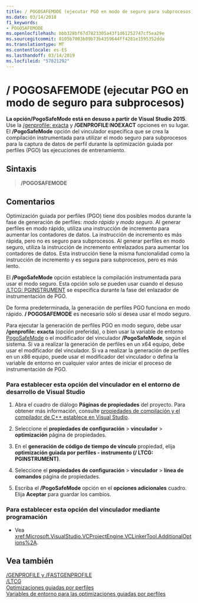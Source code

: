 ```yaml
---
title: / POGOSAFEMODE (ejecutar PGO en modo de seguro para subprocesos)
ms.date: 03/14/2018
f1_keywords:
- POGOSAFEMODE
ms.openlocfilehash: bbb328bf67d7823305a43f1d61252747cf5ea29e
ms.sourcegitcommit: 8105b7003b89b73b4359644ff4281e1595352dda
ms.translationtype: MT
ms.contentlocale: es-ES
ms.lasthandoff: 03/14/2019
ms.locfileid: "57821292"
---
```

# <a name="pogosafemode-run-pgo-in-thread-safe-mode"></a>/ POGOSAFEMODE (ejecutar PGO en modo de seguro para subprocesos)

**La opción/PogoSafeMode está en desuso a partir de Visual Studio 2015**. Use la [/genprofile: exacta](genprofile-fastgenprofile-generate-profiling-instrumented-build.md) y **/GENPROFILE:NOEXACT** opciones en su lugar. El **/PogoSafeMode** opción del vinculador especifica que se crea la compilación instrumentada para utilizar el modo seguro para subprocesos para la captura de datos de perfil durante la optimización guiada por perfiles (PGO) las ejecuciones de entrenamiento.

## <a name="syntax"></a>Sintaxis

> **/POGOSAFEMODE**

## <a name="remarks"></a>Comentarios

Optimización guiada por perfiles (PGO) tiene dos posibles modos durante la fase de generación de perfiles: *modo rápido* y *modo seguro*. Al generar perfiles en modo rápido, utiliza una instrucción de incremento para aumentar los contadores de datos. La instrucción de incremento es más rápida, pero no es seguro para subprocesos. Al generar perfiles en modo seguro, utiliza la instrucción de incremento entrelazados para aumentar los contadores de datos. Esta instrucción tiene la misma funcionalidad como la instrucción de incremento y es segura para subprocesos, pero es más lento.

El **/PogoSafeMode** opción establece la compilación instrumentada para usar el modo seguro. Esta opción solo se pueden usar cuando el desuso [/LTCG: PGINSTRUMENT](ltcg-link-time-code-generation.md) se especifica durante la fase del enlazador de instrumentación de PGO.

De forma predeterminada, la generación de perfiles PGO funciona en modo rápido. **/ POGOSAFEMODE** es necesario sólo si desea usar el modo seguro.

Para ejecutar la generación de perfiles PGO en modo seguro, debe usar **/genprofile: exacta** (opción preferida), o bien usar la variable de entorno [PogoSafeMode](../environment-variables-for-profile-guided-optimizations.md) o el modificador del vinculador   **/PogoSafeMode**, según el sistema. Si va a realizar la generación de perfiles en un x64 equipo, debe usar el modificador del vinculador. Si va a realizar la generación de perfiles en un x86 equipo, puede usar el modificador del vinculador o defina la variable de entorno en cualquier valor antes de iniciar el proceso de instrumentación de PGO.

### <a name="to-set-this-linker-option-in-the-visual-studio-development-environment"></a>Para establecer esta opción del vinculador en el entorno de desarrollo de Visual Studio

1. Abra el cuadro de diálogo **Páginas de propiedades** del proyecto. Para obtener más información, consulte [propiedades de compilación y el compilador de C++ establece en Visual Studio](../working-with-project-properties.md).

1. Seleccione el **propiedades de configuración** > **vinculador** > **optimización** página de propiedades.

1. En el **generación de código de tiempo de vínculo** propiedad, elija **optimización guiada por perfiles - instrumento (/ LTCG: PGINSTRUMENT)**.

1. Seleccione el **propiedades de configuración** > **vinculador** > **línea de comandos** página de propiedades.

1. Escriba el **/PogoSafeMode** opción en el **opciones adicionales** cuadro. Elija **Aceptar** para guardar los cambios.

### <a name="to-set-this-linker-option-programmatically"></a>Para establecer esta opción del vinculador mediante programación

- Vea <xref:Microsoft.VisualStudio.VCProjectEngine.VCLinkerTool.AdditionalOptions%2A>.

## <a name="see-also"></a>Vea también

[/GENPROFILE y /FASTGENPROFILE](genprofile-fastgenprofile-generate-profiling-instrumented-build.md)<br/>
[/LTCG](ltcg-link-time-code-generation.md)<br/>
[Optimizaciones guiadas por perfiles](../profile-guided-optimizations.md)<br/>
[Variables de entorno para las optimizaciones guiadas por perfiles](../environment-variables-for-profile-guided-optimizations.md)<br/>

